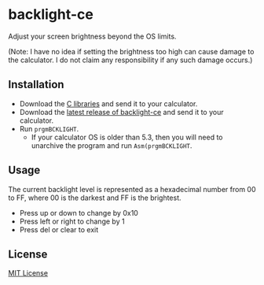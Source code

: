 # backlight-ce

Adjust your screen brightness beyond the OS limits.

(Note: I have no idea if setting the brightness too high can cause damage to the calculator. I do not claim any responsibility if any such damage occurs.)

## Installation

* Download the [C libraries](https://github.com/CE-Programming/libraries/releases) and send it to your calculator.
* Download the [latest release of backlight-ce](https://github.com/j-tai/backlight-ce/releases) and send it to your calculator.
* Run `prgmBCKLIGHT`.
  * If your calculator OS is older than 5.3, then you will need to unarchive the program and run `Asm(prgmBCKLIGHT`.

## Usage

The current backlight level is represented as a hexadecimal number from 00 to FF, where 00 is the darkest and FF is the brightest.

* Press up or down to change by 0x10
* Press left or right to change by 1
* Press del or clear to exit

## License

[MIT License](LICENSE)

